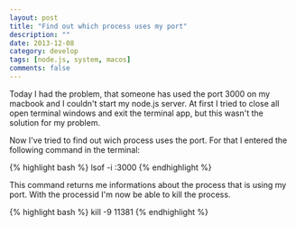 ```yaml
---
layout: post
title: "Find out which process uses my port"
description: ""
date: 2013-12-08
category: develop
tags: [node.js, system, macos]
comments: false
---
```


Today I had the problem, that someone has used the port 3000 on my macbook and I couldn't start my node.js server.
At first I tried to close all open terminal windows and exit the terminal app, but this wasn't the solution for my problem.

Now I've tried to find out wich process uses the port. For that I entered the following command in the terminal:

{% highlight bash %}
lsof -i :3000
{% endhighlight %}

This command returns me informations about the process that is using my port. With the processid I'm now be able to kill the process.

{% highlight bash %}
kill -9 11381
{% endhighlight %}
